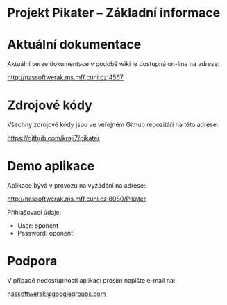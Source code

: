 # Projekt Pikater – Základní informace

# Aktuální dokumentace

Aktuální verze dokumentace v podobě wiki je dostupná on-line na adrese:

http://nassoftwerak.ms.mff.cuni.cz:4567

# Zdrojové kódy

Všechny zdrojové kódy jsou ve veřejném Github repozitáři na této adrese:

https://github.com/krajj7/pikater

# Demo aplikace

Aplikace bývá v provozu na vyžádání na adrese:

http://nassoftwerak.ms.mff.cuni.cz:8080/Pikater

Přihlašovací údaje:

* User: oponent
* Password: oponent

# Podpora

V případě nedostupnosti aplikací prosím napište e-mail na:

nassoftwerak@googlegroups.com
